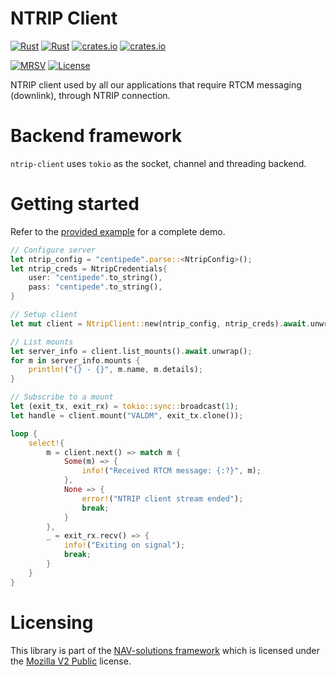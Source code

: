 NTRIP Client
============

[![Rust](https://github.com/nav-solutions/ntrip-client/actions/workflows/rust.yml/badge.svg)](https://github.com/nav-solutions/ntrip-client/actions/workflows/rust.yml)
[![Rust](https://github.com/nav-solutions/ntrip-client/actions/workflows/daily.yml/badge.svg)](https://github.com/nav-solutions/ntrip-client/actions/workflows/daily.yml)
[![crates.io](https://docs.rs/ntrip-client/badge.svg)](https://docs.rs/ntrip-client/)
[![crates.io](https://img.shields.io/crates/d/ntrip-client.svg)](https://crates.io/crates/ntrip-client)

[![MRSV](https://img.shields.io/badge/MSRV-1.82.0-orange?style=for-the-badge)](https://github.com/rust-lang/rust/releases/tag/1.82.0)
[![License](https://img.shields.io/badge/license-MPL_2.0-orange?style=for-the-badge&logo=mozilla)](https://github.com/nav-solutions/ntrip-client/blob/main/LICENSE)

NTRIP client used by all our applications that require RTCM messaging (downlink), through NTRIP connection.

Backend framework
=================

`ntrip-client` uses `tokio` as the socket, channel and threading backend.

Getting started
===============

Refer to the [provided example](examples/) for a complete demo.

```rust
// Configure server
let ntrip_config = "centipede".parse::<NtripConfig>();
let ntrip_creds = NtripCredentials{
    user: "centipede".to_string(),
    pass: "centipede".to_string(),
}

// Setup client
let mut client = NtripClient::new(ntrip_config, ntrip_creds).await.unwrap();

// List mounts
let server_info = client.list_mounts().await.unwrap();
for m in server_info.mounts {
    println!("{} - {}", m.name, m.details);
}

// Subscribe to a mount
let (exit_tx, exit_rx) = tokio::sync::broadcast(1);
let handle = client.mount("VALDM", exit_tx.clone());

loop {
    select!{
        m = client.next() => match m {
            Some(m) => {
                info!("Received RTCM message: {:?}", m);
            },
            None => {
                error!("NTRIP client stream ended");
                break;
            }
        },
        _ = exit_rx.recv() => {
            info!("Exiting on signal");
            break;
        }
    }
}
```

Licensing
=========

This library is part of the [NAV-solutions framework](https://github.com/nav-solutions) 
which is licensed under the [Mozilla V2 Public](https://www.mozilla.org/en-US/MPL/2.0) license.
